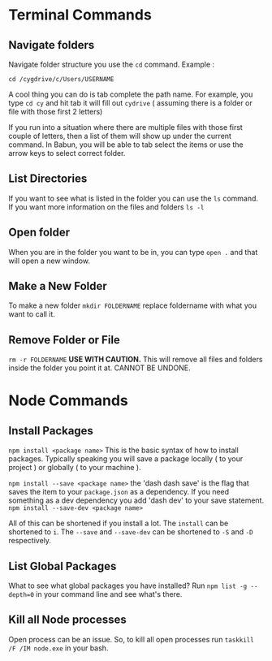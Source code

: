 # Terminal Commands

## Navigate folders

Navigate folder structure you use the `cd` command. Example : 

`cd /cygdrive/c/Users/USERNAME`

A cool thing you can do is tab complete the path name. For example, you type `cd cy` and hit tab it will fill out `cydrive` ( assuming there is a folder or file with those first 2 letters)

If you run into a situation where there are multiple files with those first couple of letters, then a list of them will show up under the current command. In Babun, you will be able to tab select the items or use the arrow keys to select correct folder. 

## List Directories

If you want to see what is listed in the folder you can use the `ls` command. If you want more information on the files and folders `ls -l`

## Open folder

When you are in the folder you want to be in, you can type `open .` and that will open a new window.

## Make a New Folder

To make a new folder `mkdir FOLDERNAME` replace foldername with what you want to call it.

## Remove Folder or File

`rm -r FOLDERNAME` **USE WITH CAUTION.** This will remove all files and folders inside the folder you point it at. CANNOT BE UNDONE. 



# Node Commands

## Install Packages

`npm install <package name>` This is the basic syntax of how to install packages. Typically speaking you will save a package locally ( to your project ) or globally ( to your machine ). 

`npm install --save <package name>` the 'dash dash save' is the flag that saves the item to your `package.json` as a dependency. If you need something as a dev dependency you add 'dash dev' to your save statement. `npm install --save-dev <package name>` 

All of this can be shortened if you install a lot. The `install` can be shortened to `i`. The `--save` and `--save-dev` can be shortened to `-S` and `-D` respectively. 

## List Global Packages

What to see what global packages you have installed? Run `npm list -g --depth=0` in your command line and see what's there.

## Kill all Node processes

Open process can be an issue. So, to kill all open processes run `taskkill /F /IM node.exe` in your bash.